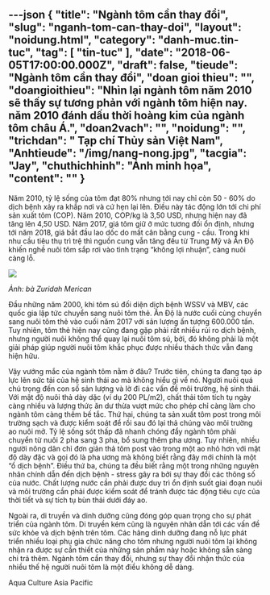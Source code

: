 ---json
{
    "title": "Ngành tôm cần thay đổi",
    "slug": "nganh-tom-can-thay-doi",
    "layout": "noidung.html",
    "category": "danh-muc.tin-tuc",
    "tag": [
        "tin-tuc"
    ],
    "date": "2018-06-05T17:00:00.000Z",
    "draft": false,
    "tieude": "Ngành tôm cần thay đổi",
    "doan gioi thieu": "",
    "doangioithieu": "Nhìn lại ngành tôm năm 2010 sẽ thấy sự tương phản với ngành tôm hiện nay. năm 2010 đánh dấu thời hoàng kim của ngành tôm châu Á.",
    "doan2vach": "",
    "noidung": "",
    "trichdan": " Tạp chí Thủy sản Việt Nam",
    "Anhtieude": "/img/nang-nong.jpg",
    "tacgia": "Jay",
    "chuthichhinh": "Ảnh minh họa",
    "__content__": ""
}
---
<p><span style="font-size:14px">Năm 2010, tỷ lệ sống của t&ocirc;m đạt 80% nhưng tới nay chỉ c&ograve;n 50 - 60% do dịch bệnh xảy ra khắp nơi v&agrave; cứ hẹn lại l&ecirc;n. Điều n&agrave;y t&aacute;c động lớn tới chi ph&iacute; sản xuất t&ocirc;m (COP). Năm 2010, COP/kg l&agrave; 3,50 USD, nhưng hiện nay đ&atilde; tăng l&ecirc;n 4,50 USD. Năm 2017, gi&aacute; t&ocirc;m giữ ở mức tương đối ổn định, nhưng tới năm 2018, gi&aacute; bắt đầu lao dốc do mất c&acirc;n bằng cung - cầu. Trong khi nhu cầu ti&ecirc;u thụ tr&igrave; trệ th&igrave; nguồn cung vẫn tăng đều từ Trung Mỹ v&agrave; Ấn Độ khiến nghề nu&ocirc;i t&ocirc;m sắp rơi v&agrave;o t&igrave;nh trạng &ldquo;kh&ocirc;ng lợi nhuận&rdquo;, c&agrave;ng nu&ocirc;i c&agrave;ng lỗ.</span></p>

<p><span style="font-size:14px"><img src="http://www.thuysanvietnam.com.vn/uploads/article2/baiviet/moitruong/nganh-tom-can-thay-doi-01.jpg" /></span></p>

<p><em><span style="font-size:14px">Ảnh: b&agrave;&nbsp;Zuridah Merican</span></em></p>

<p><span style="font-size:14px">Đầu những năm 2000, khi t&ocirc;m s&uacute; đối diện dịch bệnh WSSV v&agrave; MBV, c&aacute;c quốc gia lập tức chuyển sang nu&ocirc;i t&ocirc;m thẻ. Ấn Độ l&agrave; nước cuối c&ugrave;ng chuyển sang nu&ocirc;i t&ocirc;m thẻ v&agrave;o cuối năm 2017 với sản lượng ấn tượng 600.000 tấn. Tuy nhi&ecirc;n, t&ocirc;m thẻ hiện nay cũng đang gặp phải rất nhiều rủi ro dịch bệnh, nhưng người nu&ocirc;i kh&ocirc;ng thể quay lại nu&ocirc;i t&ocirc;m s&uacute;, bởi, đ&oacute; kh&ocirc;ng phải l&agrave; một giải ph&aacute;p gi&uacute;p người nu&ocirc;i t&ocirc;m khắc phục được nhiều th&aacute;ch thức vẫn đang hiện hữu.</span></p>

<p><span style="font-size:14px">Vậy vướng mắc của ng&agrave;nh t&ocirc;m nằm ở đ&acirc;u? Trước ti&ecirc;n, ch&uacute;ng ta đang tạo &aacute;p lực l&ecirc;n sức tải của hệ sinh th&aacute;i ao m&agrave; kh&ocirc;ng hiểu g&igrave; về n&oacute;. Người nu&ocirc;i qu&aacute; ch&uacute; trọng đến con số sản lượng v&agrave; lờ đi c&aacute;c vấn đề m&ocirc;i trường, hệ sinh th&aacute;i. Với mật độ nu&ocirc;i thả d&agrave;y dặc (v&iacute; dụ 200 PL/m2), chất thải t&ocirc;m t&iacute;ch tụ ng&agrave;y c&agrave;ng nhiều v&agrave; lượng thức ăn dư thừa vượt mức cho ph&eacute;p chỉ c&agrave;ng l&agrave;m cho ng&agrave;nh t&ocirc;m c&agrave;ng th&ecirc;m bế tắc. Thứ hai, ch&uacute;ng ta sản xuất t&ocirc;m post trong m&ocirc;i trường sạch v&agrave; được kiểm so&aacute;t để rồi sau đ&oacute; lại thả ch&uacute;ng v&agrave;o m&ocirc;i trường ao nu&ocirc;i mở. Tỷ lệ sống s&oacute;t thấp đ&atilde; nhanh ch&oacute;ng đẩy ng&agrave;nh t&ocirc;m phải chuyển từ nu&ocirc;i 2 pha sang 3 pha, bổ sung th&ecirc;m pha ương. Tuy nhi&ecirc;n, nhiều người n&ocirc;ng d&acirc;n chỉ đơn giản thả t&ocirc;m post v&agrave;o trong một ao nhỏ hơn với mật độ d&agrave;y đặc v&agrave; gọi đ&oacute; l&agrave; pha ương m&agrave; kh&ocirc;ng biết rằng đ&acirc;y mới ch&iacute;nh l&agrave; một &ldquo;ổ dịch bệnh&rdquo;. Điều thứ ba, ch&uacute;ng ta đều biết rằng một trong những nguy&ecirc;n nh&acirc;n ch&iacute;nh dẫn đến dịch bệnh - stress g&acirc;y ra bởi sự thay đổi c&aacute;c th&ocirc;ng số của nước. Chất lượng nước cần phải được duy tr&igrave; ổn định suốt giai đoạn nu&ocirc;i v&agrave; m&ocirc;i trường cần phải được kiểm so&aacute;t để tr&aacute;nh được t&aacute;c động ti&ecirc;u cực của thời tiết v&agrave; sự t&iacute;ch tụ b&ugrave;n thải dưới đ&aacute;y ao.</span></p>

<p><span style="font-size:14px">Ngo&agrave;i ra, di truyền v&agrave; dinh dưỡng cũng đ&oacute;ng g&oacute;p quan trọng cho sự ph&aacute;t triển của ng&agrave;nh t&ocirc;m. Di truyền k&eacute;m cũng l&agrave; nguy&ecirc;n nh&acirc;n dẫn tới c&aacute;c vấn đề sức khỏe v&agrave; dịch bệnh tr&ecirc;n t&ocirc;m. C&aacute;c h&atilde;ng dinh dưỡng đang nỗ lực ph&aacute;t triển nhiều loại phụ gia chức năng cho t&ocirc;m nhưng người nu&ocirc;i t&ocirc;m lại kh&ocirc;ng nhận ra được sự cần thiết của những sản phẩm n&agrave;y hoặc kh&ocirc;ng sẵn s&agrave;ng chi trả th&ecirc;m. Ng&agrave;nh t&ocirc;m cần thay đổi, nhưng sự thay đổi nhận thức của nhiều thế hệ người nu&ocirc;i t&ocirc;m l&agrave; một điều kh&ocirc;ng dễ d&agrave;ng.</span></p>

<p><span style="font-size:14px">Aqua Culture Asia Pacific</span></p>
